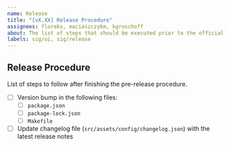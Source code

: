 ```yaml
---
name: Release
title: "[vX.XX] Release Procedure"
assignees: floreks, maciaszczykm, kgroschoff
about: The list of steps that should be executed prior to the official release
labels: sig/ui, sig/release
---
```


## Release Procedure
List of steps to follow after finishing the pre-release procedure.

- [ ] Version bump in the following files:
  - [ ] `package.json`
  - [ ] `package-lock.json`
  - [ ] `Makefile`
- [ ] Update changelog file (`src/assets/config/changelog.json`) with the latest release notes  
